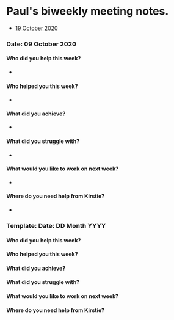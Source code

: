 # Paul's biweekly meeting notes.

* [19 October 2020](#date-19-October-2020)

### Date: 09 October 2020

#### Who did you help this week?

- 

#### Who helped you this week?

- 

#### What did you achieve?

- 

#### What did you struggle with?

- 

#### What would you like to work on next week?

- 

#### Where do you need help from Kirstie?

- 

### Template: Date: DD Month YYYY

#### Who did you help this week?

#### Who helped you this week?

#### What did you achieve?

#### What did you struggle with?

#### What would you like to work on next week?

#### Where do you need help from Kirstie?
